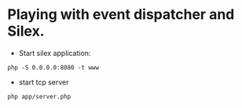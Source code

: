 Playing with event dispatcher and Silex.
========

* Start silex application:
```
php -S 0.0.0.0:8080 -t www
```

* start tcp server

```
php app/server.php
```